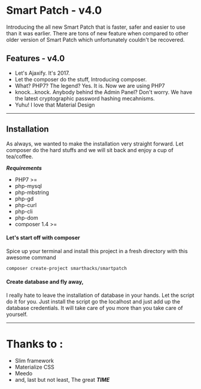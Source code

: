 # Smart Patch - v4.0

Introducing the all new Smart Patch that is faster, safer and easier to use than it was earlier. There are tons of new feature when compared to other older version of Smart Patch which unfortunately couldn't be recovered.

## Features - v4.0

* Let's Ajaxify. It's 2017.
* Let the composer do the stuff, Introducing composer.
* What? PHP7? The legend? Yes. It is. Now we are using PHP7
* knock...knock. Anybody behind the Admin Panel? Don't worry. We have the latest cryptographic password hashing mecahnisms.
* Yuhu! I love that Material Design

---

## Installation

As always, we wanted to make the installation very straight forward. Let composer do the hard stuffs and we will sit back and enjoy a cup of tea/coffee.

***Requirements***
* PHP7 >=
* php-mysql
* php-mbstring
* php-gd
* php-curl
* php-cli
* php-dom
* composer 1.4 >=

#### Let's start off with composer

Spice up your terminal and install this project in a fresh directory with this awesome command

```bash
composer create-project smarthacks/smartpatch
```

#### Create database and fly away,

I really hate to leave the installation of database in your hands. Let the script do it for you. Just install the script go the localhost and just add up the database credentials. It will take care of you more than you take care of yourself.

---

# Thanks to : 

* Slim framework
* Materialize CSS
* Meedo
* and, last but not least, The great ***TIME***